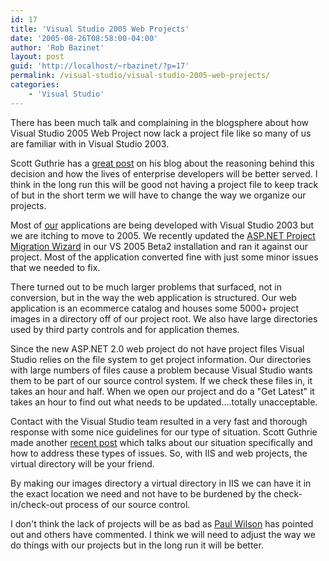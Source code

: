 ```yaml
---
id: 17
title: 'Visual Studio 2005 Web Projects'
date: '2005-08-26T08:58:00-04:00'
author: 'Rob Bazinet'
layout: post
guid: 'http://localhost/~rbazinet/?p=17'
permalink: /visual-studio/visual-studio-2005-web-projects/
categories:
    - 'Visual Studio'
---
```


There has been much talk and complaining in the blogsphere about how Visual Studio 2005 Web Project now lack a project file like so many of us are familiar with in Visual Studio 2003.

Scott Guthrie has a [great post](http://weblogs.asp.net/scottgu/archive/2005/08/21/423201.aspx) on his blog about the reasoning behind this decision and how the lives of enterprise developers will be better served. I think in the long run this will be good not having a project file to keep track of but in the short term we will have to change the way we organize our projects.

Most of [our](http://www.incentiveusa.com/) applications are being developed with Visual Studio 2003 but we are itching to move to 2005. We recently updated the [ASP.NET Project Migration Wizard](http://weblogs.asp.net/scottgu/archive/2005/08/07/421827.aspx) in our VS 2005 Beta2 installation and ran it against our project. Most of the application converted fine with just some minor issues that we needed to fix.

There turned out to be much larger problems that surfaced, not in conversion, but in the way the web application is structured. Our web application is an ecommerce catalog and houses some 5000+ project images in a directory off of our project root. We also have large directories used by third party controls and for application themes.

Since the new ASP.NET 2.0 web project do not have project files Visual Studio relies on the file system to get project information. Our directories with large numbers of files cause a problem because Visual Studio wants them to be part of our source control system. If we check these files in, it takes an hour and half. When we open our project and do a "Get Latest" it takes an hour to find out what needs to be updated....totally unacceptable.

Contact with the Visual Studio team resulted in a very fast and thorough response with some nice guidelines for our type of situation. Scott Guthrie made another [recent post](http://weblogs.asp.net/scottgu/archive/2005/08/26/423730.aspx) which talks about our situation specifically and how to address these types of issues. So, with IIS and web projects, the virtual directory will be your friend.

By making our images directory a virtual directory in IIS we can have it in the exact location we need and not have to be burdened by the check-in/check-out process of our source control.

I don't think the lack of projects will be as bad as [Paul Wilson](http://weblogs.asp.net/pwilson/archive/2005/08/10/422112.aspx) has pointed out and others have commented. I think we will need to adjust the way we do things with our projects but in the long run it will be better.